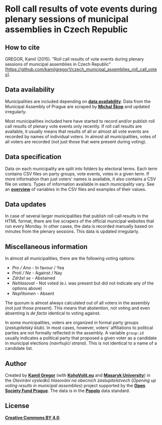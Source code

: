 # Roll call results of vote events during plenary sessions of municipal assemblies in Czech Republic

## How to cite

GREGOR, Kamil (2015). "Roll call results of vote events during plenary sessions of municipal assemblies in Czech Republic" [https://github.com/kamilgregor1/czech_municipal_assemblies_roll_call_votes].

## Data availability

Municipalities are included depending on <a href = "http://blog.openingparliament.org/post/108553329888/surveying-parliamentary-data-openness-in-6300"><strong>data availability</strong></a>. Data from the Municipal Assembly of Prague are scraped by <a href = "https://github.com/michalskop/datapackages"><strong>Michal Škop</strong></a> and updated irregularly.

Most municipalities included here have started to record and/or publish roll call results of plenary vote events only recently. If roll call results are available, it usually means that results of all or almost all vote events are recorded by names of individual voters. In almost all municipalities, votes of all voters are recorded (not just those that were present during voting).

## Data specification

Data on each municipality are split into folders by electoral terms. Each term contains CSV files on party groups, vote events, votes in a given term. If more information than just voters' names is available, it also contains a CSV file on voters. Types of information available in each municipality vary. See an <a href = "https://github.com/kamilgregor1/czech_municipal_assemblies_roll_call_votes/blob/master/data_specification.csv"><strong>overview</strong></a> of variables in the CSV files and examples of their values.

## Data updates

In case of several larger municipalities that publish roll call results in the HTML format, there are live scrapers of the official municipal websites that run every Monday. In other cases, the data is recorded manually based on minutes from the plenary sessions. This data is updated irregularly.

## Miscellaneous information

In almost all municipalities, there are the following voting options:

<ul>
<li><em>Pro / Ano</em> - In favour / Yea
<li><em>Proti / Ne</em> - Against / Nay
<li><em>Zdržel se</em> - Abstained
<li><em>Nehlasoval</em> - Not voted (e.i. was present but did not indicate any of the options above)
<li><em>Nepřítomen</em> - Absent
</ul>

The quorum is almost always calculated out of all voters in the assembly (not just those present). This means that abstention, not voting and even absenting is <em>de facto</em> identical to voting against.

In some municipalities, voters are organized in formal party groups (<em>zastupitelský klub</em>). In most cases, however, voters' affiliations to political parties are not formally reflected in the assembly. A variable <code>group:id</code> usually indicates a political party that proposed a given voter as a candidate in municipal elections (<em>navrhující strana</em>). This is not identical to a name of a candidate list.

## Author

Created by <a href = "https://twitter.com/kamilgregor"><strong>Kamil Gregor</strong></a> (with <a href = "http://kohovolit.eu/en/"><strong>KohoVolit.eu</strong></a> and <a href = "http://www.muni.cz/"><strong>Masaryk University</strong></a>) in the <em>Otevírání výsledků hlasování na obecních zastupitelstvech</em> (<em>Opening up voting results in municipal assemblies</em>) project supported by the <a href = "http://www.osf.cz"><strong>Open Society Fund Prague</strong></a>. The data is in the <a href = "http://popoloproject.com/"><strong>Popolo</strong></a> data standard. 

## License

<a href = "http://creativecommons.org/licenses/by/4.0"><strong>Creative Commons BY 4.0</strong></a>.
